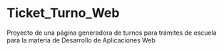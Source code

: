 # Ticket_Turno_Web
Proyecto de una página generadora de turnos para trámites de escuela para la materia de Desarrollo de Aplicaciones Web
